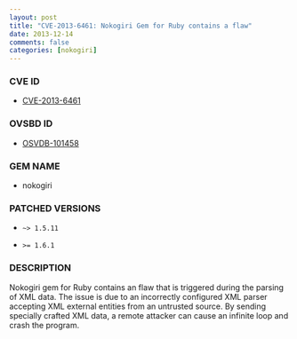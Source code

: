 ```yaml
---
layout: post
title: "CVE-2013-6461: Nokogiri Gem for Ruby contains a flaw"
date: 2013-12-14
comments: false
categories: [nokogiri]
---
```



### CVE ID

* [CVE-2013-6461](http://www.osvdb.org/show/osvdb/101458)



### OVSBD ID

* [OSVDB-101458](http://www.osvdb.org/show/osvdb/101458)


### GEM NAME

* nokogiri


### PATCHED VERSIONS


* `~> 1.5.11`

* `>= 1.6.1`


### DESCRIPTION

Nokogiri gem for Ruby contains an flaw that is triggered during the parsing of XML data. The issue is due to an incorrectly configured XML parser accepting XML external entities from an untrusted source. By sending specially crafted XML data, a remote attacker can cause an infinite loop and crash the program.
